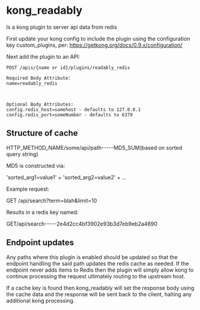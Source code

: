 # kong_readably

Is a kong plugin to server api data from redis

First update your kong config to include the plugin using the configuration key custom_plugins, per:
https://getkong.org/docs/0.9.x/configuration/

Next add the plugin to an API:

    POST /apis/{name or id}/plugins/readably_redis

    Required Body Attribute:
    name=readably_redis



    Optional Body Attributes:
    config.redis_host=somehost - defaults to 127.0.0.1
    config.redis_port=someNumber - defaults to 6379


## Structure of cache
HTTP_METHOD_NAME/some/api/path-----MD5_SUM(based on sorted query string)

MD5 is constructed via:

'sorted_arg1=value1' + 'sorted_arg2=value2' + ...

Example request:

GET /api/search?term=blah&limit=10

Results in a redis key named:

GET/api/search-----2e4d2cc4bf3902e93b3d7eb9eb2a4690

## Endpoint updates
Any paths where this plugin is enabled should be updated so that the endpoint handling the said
path updates the redis cache as needed.  If the endpoint never adds items to Redis then the plugin
will simply allow kong to continue processing the request ultimately routing to the upstream host.

If a cache key is found then kong_readably will set the response body using the cache data and
the response will be sent back to the client, halting any additional kong processing.

